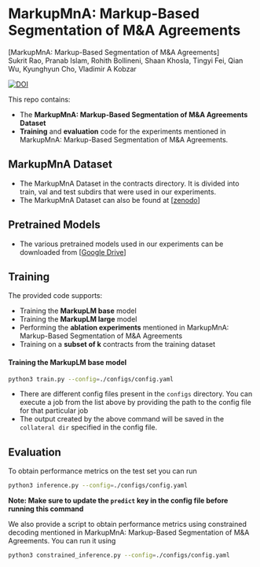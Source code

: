 # MarkupMnA: Markup-Based Segmentation of M&A Agreements

[MarkupMnA: Markup-Based Segmentation of M&A Agreements]\
Sukrit Rao, Pranab Islam, Rohith Bollineni, Shaan Khosla, Tingyi Fei, Qian Wu, Kyunghyun Cho, Vladimir A Kobzar

[![DOI](https://zenodo.org/badge/DOI/10.5281/zenodo.8034852.svg)](https://doi.org/10.5281/zenodo.8034852)

This repo contains:
- The **MarkupMnA: Markup-Based Segmentation of M&A Agreements Dataset**
- **Training** and **evaluation** code for the experiments mentioned in MarkupMnA: Markup-Based Segmentation of M&A Agreements.

## MarkupMnA Dataset
- The MarkupMnA Dataset in the contracts directory. It is divided into train, val and test 
subdirs that were used in our experiments. 
- The MarkupMnA Dataset can also be found at [[zenodo](https://doi.org/10.5281/zenodo.8034853)]

## Pretrained Models
- The various pretrained models used in our experiments can be downloaded from 
    [[Google Drive](https://drive.google.com/drive/folders/1SGeSA9OLBYcpl_l0SFIjaP445KfEzcp-?usp=sharing)]

## Training

The provided code supports:
- Training the **MarkupLM base** model
- Training the **MarkupLM large** model
- Performing the **ablation experiments** mentioned in MarkupMnA: Markup-Based Segmentation of M&A Agreements
- Training on a **subset of k** contracts from the training dataset

#### Training the MarkupLM base model
```bash
python3 train.py --config=./configs/config.yaml
```

- There are different config files present in the `configs` directory. You can 
execute a job from the list above by providing the path to the config file for that 
particular job
- The output created by the above command will be saved in the `collateral dir` 
    specified in the config file. 
 

## Evaluation
To obtain performance metrics on the test set you can run 
```bash
python3 inference.py --config=./configs/config.yaml
```

**Note: Make sure to update the `predict` key in the config file before running 
this command**

We also provide a script to obtain performance metrics using
constrained decoding mentioned in MarkupMnA: Markup-Based Segmentation of M&A Agreements. You can run it using 
```bash
python3 constrained_inference.py --config=./configs/config.yaml
```
